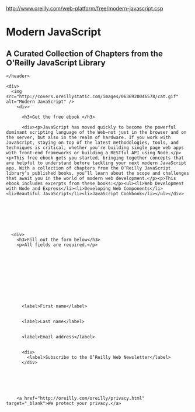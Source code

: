 <a href="http://www.oreilly.com/web-platform/free/modern-javascript.csp">http://www.oreilly.com/web-platform/free/modern-javascript.csp</a><div id="articleHeader"><h1>Modern JavaScript </h1></div>
      <h2>A Curated Collection of Chapters from the O'Reilly JavaScript Library  </h2>
      
    </header>
  

  <div>

    <div>
      <img src="http://covers.oreillystatic.com/images/0636920046578/cat.gif" alt="Modern JavaScript" />
        <div>

          <h3>Get the free ebook </h3>

          <div><p>JavaScript has moved quickly to become the powerful dominant scripting language of the Web—not just in the browser and on the server, but also in the realm of hardware. If you work with JavaScript, staying on top of the latest methodologies, tools, and techniques is critical, whether you’re building single page web apps with front-end frameworks or building a RESTful API using Node.</p><p>This free ebook gets you started, bringing together concepts that are helpful to understand before tackling your next modern JavaScript app. With a collection of chapters from the O’Reilly JavaScript library’s published books, you’ll learn about the scope and challenges that await you in the world of modern web development.</p><p>This ebook includes excerpts from these books:</p><ul><li>Web Development with Node and Express</li><li>Developing Web Components</li><li>Beautiful JavaScript</li><li>JavaScript Cookbook</li></ul></div>
        

      


    

      <div>
        <h3>Fill out the form below</h3>
        <p>All fields are required.</p>

        

        
          
          
          
          
          
          

          <label>First name</label>
          

          <label>Last name</label>
          

          <label>Email address</label>
          

          <div>
            <label>Subscribe to the O’Reilly Web Newsletter</label>
          </div>

          
        

        

        <a href="http://oreilly.com/oreilly/privacy.html" target="_blank">We protect your privacy.</a>
      
      
    

    

    

